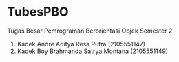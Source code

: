 # TubesPBO
Tugas Besar Pemrograman Berorientasi Objek Semester 2
1. Kadek Andre Aditya Resa Putra      (2105551147)
2. Kadek Boy Brahmanda Satrya Montana (2105551149)
